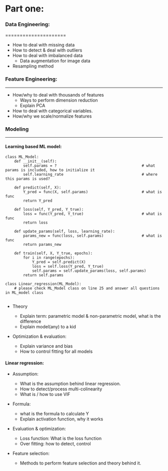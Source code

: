 # Part one:

### Data Engineering:
=====================

+ How to deal with missing data
+ How to detect & deal with outliers
+ How to deal with imbalanced data
  - Data augmentation for image data
+ Resampling method


### Feature Engineering:
______________
- How/why to deal with thousands of features
  + Ways to perform dimension reduction
   - Explain PCA
- How to deal with categorical variables.
- How/why we scale/normalize features

### Modeling
______________
#### Learning based ML model:
```
class ML_Model:
    def __init__(self):
        self.params = ?                                      # what params is included, how to initialize it
        self.learning_rate                                   # where this params is used?
        
    def predict(self, X):
        Y_pred = func(X, self.params)                        # what is func
        return Y_pred
  
    def loss(self, Y_pred, Y_true):
        loss = func(Y_pred, Y_true)                          # what is func
        return loss

    def update_params(self, loss, learning_rate):
        params_new = func(loss, self.params)                 # what is func
        return params_new
        
    def train(self, X, Y_true, epochs):
        for i in range(epochs):
            Y_pred = self.predict(X)
            loss = self.loss(Y_pred, Y_true)
            self.params = self.update_params(loss, self.params)
        return self.params

class Linear_regression(ML_Model):
    # please check ML_Model class on line 25 and answer all questions in ML_model class
    

```




- Theory
  - Explain term: parametric model & non-parametric model, what is the difference
  - Explain model(any) to a kid

- Optimization & evaluation:
  - Explain variance and bias
  - How to control fitting for all models    

#### Linear regression:
- Assumption:
  - What is the assumption behind linear regression.
  - How to detect/process multi-colinearity
  - What is / how to use VIF

- Formula:
  - what is the formula to calculate Y
  - Explain activation function, why it works

+ Evaluation & optimization:
  - Loss function: What is the loss function
  - Over fitting: how to detect, control

+ Feature selection:
  + Methods to perform feature selection and theory behind it.
    
  

